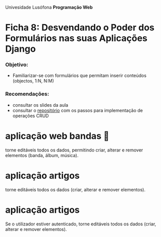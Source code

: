Univesidade Lusófona
**Programação Web**

# Ficha 8: Desvendando o Poder dos Formulários nas suas Aplicações Django

### Objetivo:
* Familiarizar-se com formulários que permitam inserir conteúdos (objectos, 1:N, N:M)

### Recomendações:
* consultar os slides da aula
* consultar o [repositório](https://github.com/ULHT-PW/bibliotecalusofona/tree/main?tab=readme-ov-file#formul%C3%A1rio-de-cria%C3%A7%C3%A3o-de-novo-autor) com os passos para implementação de operações CRUD


# aplicação web bandas 🎸
torne editáveis todos os dados, permitindo criar, alterar e remover elementos (banda, álbum, música).

# aplicação artigos
torne editáveis todos os dados (criar, alterar e remover elementos).

# aplicação artigos
Se o utilizador estiver autenticado, torne editáveis todos os dados (criar, alterar e remover elementos).




